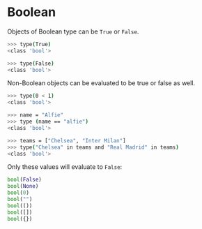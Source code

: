 # Boolean

Objects of Boolean type can be ```True``` or ```False```.

```bash
>>> type(True)
<class 'bool'>

>>> type(False)
<class 'bool'>
```

Non-Boolean objects can be evaluated to be true or false as well.

```bash
>>> type(0 < 1)
<class 'bool'>
```

```bash
>>> name = "Alfie"
>>> type (name == "alfie")
<class 'bool'>
```

```bash
>>> teams = ["Chelsea", "Inter Milan"]
>>> type("Chelsea" in teams and "Real Madrid" in teams)
<class 'bool'>
```

Only these values will evaluate to ```False```:

```py
bool(False)
bool(None)
bool(0)
bool("")
bool(())
bool([])
bool({})
```
